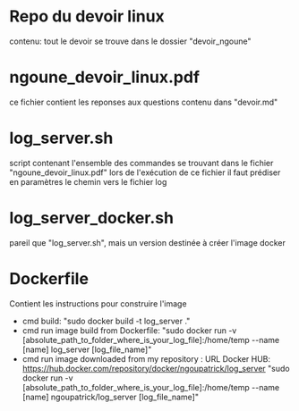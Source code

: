 # Repo du devoir linux
contenu: tout le devoir se trouve dans le dossier "devoir_ngoune"

# ngoune_devoir_linux.pdf
ce fichier contient les reponses aux questions contenu dans "devoir.md"

# log_server.sh
script contenant l'ensemble des commandes se trouvant dans le fichier "ngoune_devoir_linux.pdf"
lors de l'exécution de ce fichier il faut prédiser en paramètres le chemin vers le fichier log

# log_server_docker.sh
pareil que "log_server.sh", mais un version destinée à créer l'image docker

# Dockerfile
Contient les instructions pour construire l'image
- cmd build: "sudo docker build -t log_server ."
- cmd run image build from Dockerfile:
 "sudo docker run -v [absolute_path_to_folder_where_is_your_log_file]:/home/temp --name [name] log_server [log_file_name]"
- cmd run image downloaded from my repository <ngoupatrick>:
  URL Docker HUB: https://hub.docker.com/repository/docker/ngoupatrick/log_server
 "sudo docker run -v [absolute_path_to_folder_where_is_your_log_file]:/home/temp --name [name] ngoupatrick/log_server [log_file_name]"
  
